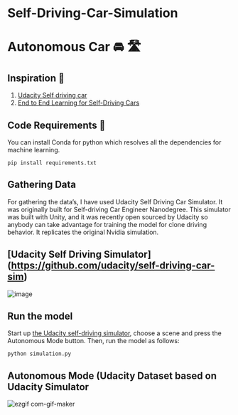 # Self-Driving-Car-Simulation

# Autonomous Car 🚘 🛣️

## Inspiration 🗼

1) [Udacity Self driving car](https://github.com/udacity/CarND-Behavioral-Cloning-P3)
2) [End to End Learning for Self-Driving Cars](https://devblogs.nvidia.com/deep-learning-self-driving-cars/)

## Code Requirements 🦄
You can install Conda for python which resolves all the dependencies for machine learning.

`pip install requirements.txt`

## Gathering Data

For gathering the data’s, I have used Udacity Self Driving Car Simulator. It was originally built for Self-driving Car Engineer Nanodegree. This simulator was built with Unity, and it was recently open sourced by Udacity so anybody can take advantage for training the model for clone driving behavior. It replicates the original Nvidia simulation.

## [Udacity Self Driving Simulator] (https://github.com/udacity/self-driving-car-sim) 

![image](https://user-images.githubusercontent.com/70954565/151152814-182fba8e-7380-4cc1-b569-05f1158d2147.png)


## Run the model

Start up [the Udacity self-driving simulator](https://github.com/udacity/self-driving-car-sim), choose a scene and press the Autonomous Mode button.  Then, run the model as follows:

`python simulation.py`

## Autonomous Mode (Udacity Dataset based on Udacity Simulator


![ezgif com-gif-maker](https://user-images.githubusercontent.com/70954565/151164800-a6882e4c-9adf-461c-bb7e-66fb3798985c.gif)





